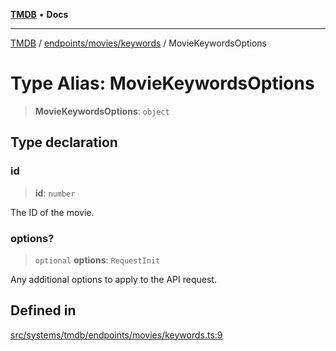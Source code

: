 [**TMDB**](../../../../README.md) • **Docs**

***

[TMDB](../../../../README.md) / [endpoints/movies/keywords](../README.md) / MovieKeywordsOptions

# Type Alias: MovieKeywordsOptions

> **MovieKeywordsOptions**: `object`

## Type declaration

### id

> **id**: `number`

The ID of the movie.

### options?

> `optional` **options**: `RequestInit`

Any additional options to apply to the API request.

## Defined in

[src/systems/tmdb/endpoints/movies/keywords.ts:9](https://github.com/Norviah/media-hub/blob/e3dc67aa1738d9ad44e6a4419ef7e26de86e1452/src/systems/tmdb/endpoints/movies/keywords.ts#L9)

